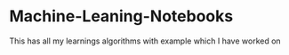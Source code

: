 # Machine-Leaning-Notebooks

This has all my learnings algorithms with example which I have worked on
